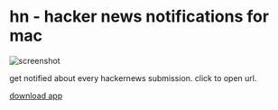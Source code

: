hn - hacker news notifications for mac
=============

![screenshot](http://www.azac.pl/hn/hn.png)

get notified about every hackernews submission. click to open url.

[download app](http://www.azac.pl/hn/)